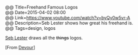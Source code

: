 @@ Title=Freehand Famous Logos  
@@ Date=2015-04-02 08:00   
@@ Link=https://www.youtube.com/watch?v=byQy0w5vr-A  
@@ Description=Seb Lester shows how great his freehand is.  
@@ Tags=design, logos  

[Seb Lester](http://www.seblester.com/) draws all the <s>things</s> logos.

[From [Devour](http://devour.com/video/freehand-famous-logos/)]